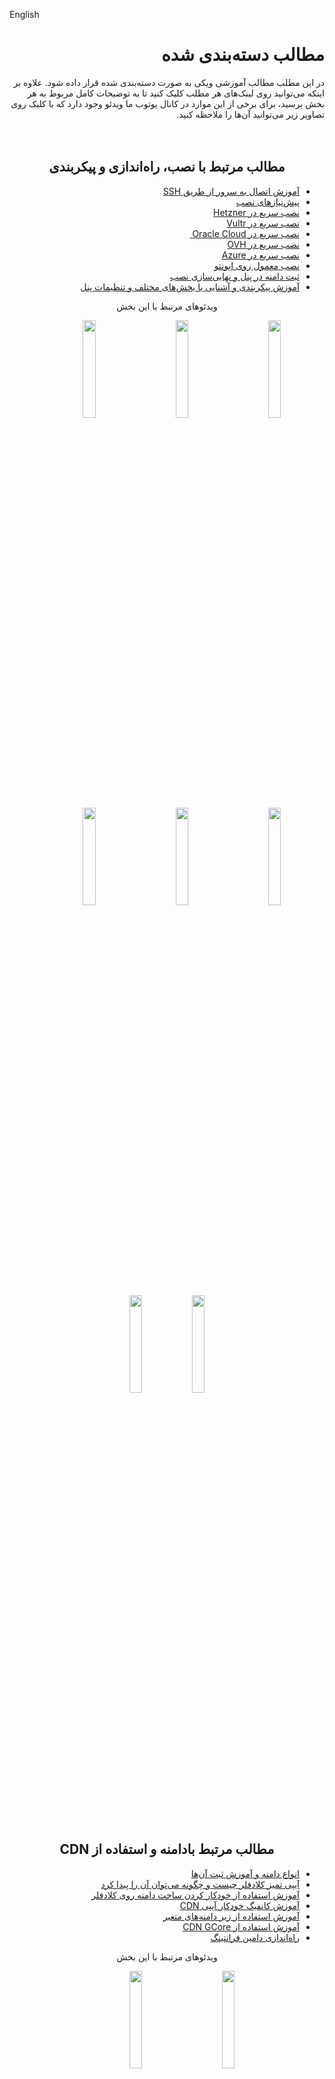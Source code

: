 English

<div dir="rtl">

# مطالب دسته‌بندی شده
در این مطلب مطالب آموزشی ویکی به صورت دسته‌بندی شده قرار داده شود. علاوه بر اینکه می‌توانید روی لینک‌های هر مطلب کلیک کنید تا به توضیحات کامل مربوط به هر بخش برسید، برای برخی از این موارد در کانال یوتوب ما ویدئو وجود دارد که با کلیک روی تصاویر زیر می‌توانید آن‌ها را ملاحظه کنید.
<br>
<br>
<br>
</div>

<div dir="rtl" align=center>

## مطالب مرتبط با نصب، راه‌اندازی و پیکربندی
</div>

<div dir="rtl">

- [آموزش اتصال به سرور از طریق SSH](https://github.com/hiddify/hiddify-config/wiki/SSH-%D8%A2%D9%85%D9%88%D8%B2%D8%B4-%D8%A7%D8%AA%D8%B5%D8%A7%D9%84-%D8%A8%D9%87-%D8%B3%D8%B1%D9%88%D8%B1-%D8%A7%D8%B2-%D8%B7%D8%B1%DB%8C%D9%82)
- [پیش‌نیازهای نصب](https://github.com/hiddify/hiddify-config/wiki/%D9%BE%DB%8C%D8%B4-%D9%86%DB%8C%D8%A7%D8%B2%D9%87%D8%A7%DB%8C-%D9%86%D8%B5%D8%A8)&nbsp;&nbsp;&nbsp;&nbsp;&nbsp;&nbsp;&nbsp;&nbsp;&nbsp;&nbsp;&nbsp;&nbsp;
- [نصب سریع در Hetzner](https://github.com/hiddify/hiddify-config/wiki/Hetzner-%D9%86%D8%B5%D8%A8-%D8%AE%DB%8C%D9%84%DB%8C-%D8%B3%D8%B1%DB%8C%D8%B9-%D8%AF%D8%B1)&nbsp;&nbsp;&nbsp;&nbsp;&nbsp;&nbsp;&nbsp;&nbsp;&nbsp;&nbsp;&nbsp;&nbsp;
- [نصب سریع در Vultr](https://github.com/hiddify/hiddify-config/wiki/Vultr-%D9%86%D8%B5%D8%A8-%D8%B3%D8%B1%DB%8C%D8%B9-%D8%AF%D8%B1-%D9%88%D9%84%D8%AA%D8%B1)&nbsp;&nbsp;&nbsp;&nbsp;&nbsp;&nbsp;&nbsp;&nbsp;&nbsp;&nbsp;&nbsp;&nbsp;
- [نصب سریع در Oracle Cloud ](https://github.com/hiddify/hiddify-config/wiki/Oracle-%D9%86%D8%B5%D8%A8-%D8%AE%DB%8C%D9%84%DB%8C-%D8%AE%DB%8C%D9%84%DB%8C-%D8%B3%D8%B1%DB%8C%D8%B9-%D8%AF%D8%B1-%D8%A7%D9%88%D8%B1%D8%A7%DA%A9%D9%84-%DA%A9%D9%84%D9%88%D8%AF)&nbsp;&nbsp;&nbsp;&nbsp;&nbsp;&nbsp;&nbsp;&nbsp;&nbsp;&nbsp;&nbsp;&nbsp;
- [نصب سریع در OVH](https://github.com/hiddify/hiddify-config/wiki/OVH-%D9%86%D8%B5%D8%A8-%D8%AE%DB%8C%D9%84%DB%8C-%D8%B3%D8%B1%DB%8C%D8%B9-%D8%AF%D8%B1-%D8%A7%D9%88-%D9%88%DB%8C-%D8%A7%DA%86)&nbsp;&nbsp;&nbsp;&nbsp;&nbsp;&nbsp;&nbsp;&nbsp;&nbsp;&nbsp;&nbsp;&nbsp;
- [نصب سریع در Azure](https://github.com/hiddify/hiddify-config/wiki/Azure-%D9%86%D8%B5%D8%A8-%D8%AE%DB%8C%D9%84%DB%8C-%D8%AE%DB%8C%D9%84%DB%8C-%D8%B3%D8%B1%DB%8C%D8%B9-%D8%AF%D8%B1-%D9%85%D8%A7%DB%8C%DA%A9%D8%B1%D9%88%D8%B3%D8%A7%D9%81%D8%AA-%D8%A2%DA%98%D9%88%D8%B1)&nbsp;&nbsp;&nbsp;&nbsp;&nbsp;&nbsp;&nbsp;&nbsp;&nbsp;&nbsp;&nbsp;&nbsp;
- [نصب معمول روی ابونتو](https://github.com/hiddify/hiddify-config/wiki/%D9%86%D8%B5%D8%A8-%D8%B3%D8%B1%DB%8C%D8%B9-%D8%AF%D8%B1-%D8%A7%D9%88%D8%A8%D9%88%D9%86%D8%AA%D9%88)&nbsp;&nbsp;&nbsp;&nbsp;&nbsp;&nbsp;&nbsp;&nbsp;&nbsp;&nbsp;&nbsp;&nbsp;
- [ثبت دامنه در پنل و نهایی‌سازی نصب](https://github.com/hiddify/hiddify-config/wiki/%D8%B1%D8%A7%D9%87%D9%86%D9%85%D8%A7%DB%8C-%D8%AA%D9%86%D8%B8%DB%8C%D9%85-%D8%AF%D8%A7%D9%85%D9%86%D9%87-%D9%88-%D9%86%D9%87%D8%A7%DB%8C%DB%8C-%DA%A9%D8%B1%D8%AF%D9%86-%D9%86%D8%B5%D8%A8)
- [آموزش پیکربندی و آشنایی با بخش‌های مختلف و تنظیمات پنل](https://github.com/hiddify/hiddify-config/wiki/%D9%86%D8%AD%D9%88%D9%87-%D9%BE%DB%8C%DA%A9%D8%B1%D8%A8%D9%86%D8%AF%DB%8C-%D9%BE%D9%86%D9%84-%D9%87%DB%8C%D8%AF%DB%8C%D9%81%D8%A7%DB%8C)&nbsp;&nbsp;&nbsp;&nbsp;&nbsp;&nbsp;&nbsp;&nbsp;&nbsp;&nbsp;&nbsp;&nbsp;

</div>

<div dir="rtl" align="center">

ویدئوهای مرتبط با این بخش


<a href="https://www.youtube.com/watch?v=06fMizOb-DE"><img width="20%" src="https://user-images.githubusercontent.com/125398461/235354313-3b96c6a6-45fb-4b14-bf76-290bab3b8b94.png" /></a>&nbsp;&nbsp;&nbsp;&nbsp;&nbsp;&nbsp;&nbsp;&nbsp;&nbsp;&nbsp;&nbsp;&nbsp;<a href="https://www.youtube.com/watch?v=s1QZD1Ujdds"><img width="20%" src="https://user-images.githubusercontent.com/125398461/235354345-c8039274-770b-4494-b712-e0622a442657.png" /></a>&nbsp;&nbsp;&nbsp;&nbsp;&nbsp;&nbsp;&nbsp;&nbsp;&nbsp;&nbsp;&nbsp;&nbsp;<a href="https://www.youtube.com/watch?v=hRRg10BURJI"><img width="20%" src="https://user-images.githubusercontent.com/125398461/235354358-6d1571dd-87b1-4740-9aeb-8a0ceb471203.png" /></a>&nbsp;&nbsp;&nbsp;&nbsp;&nbsp;&nbsp;&nbsp;&nbsp;&nbsp;&nbsp;&nbsp;&nbsp;<a href="https://www.youtube.com/watch?v=tcd1wBUR3cY"><img width="20%" src="https://user-images.githubusercontent.com/125398461/235354746-272ba7df-70aa-4017-a965-9f1fea3d6477.png" /></a>&nbsp;&nbsp;&nbsp;&nbsp;&nbsp;&nbsp;&nbsp;&nbsp;&nbsp;&nbsp;&nbsp;&nbsp;<a href="https://www.youtube.com/watch?v=_LYFqrXVupI"><img width="20%" src="https://user-images.githubusercontent.com/125398461/235354724-81b4a68b-db92-4967-aa14-01f42f581e76.png" /></a>&nbsp;&nbsp;&nbsp;&nbsp;&nbsp;&nbsp;&nbsp;&nbsp;&nbsp;&nbsp;&nbsp;&nbsp;<a href="https://www.youtube.com/watch?v=l-KKRus2KS0"><img width="20%" src="https://user-images.githubusercontent.com/125398461/235355008-315739d2-6602-4431-8e7e-28172c6f243a.png" /></a>&nbsp;&nbsp;&nbsp;&nbsp;&nbsp;&nbsp;&nbsp;&nbsp;&nbsp;&nbsp;&nbsp;&nbsp;<a href="https://www.youtube.com/watch?v=-a4tfRUsrNY"><img width="20%" src="https://user-images.githubusercontent.com/125398461/235354737-7b355d58-7239-4e2e-8259-76513bba6d14.png" /></a><a href="https://www.youtube.com/watch?v=OfvKL9CaOQU"><img width="20%" src="https://user-images.githubusercontent.com/125398461/235354766-f01539b5-73b4-415f-8c7d-1a656e7f6298.png" /></a>







</div>

<br>
<br>
<br>
<div dir="rtl" align=center>

## مطالب مرتبط بادامنه و استفاده از CDN
</div>

<div dir="rtl" >

- [انواع دامنه و آموزش ثبت آن‌ها](https://github.com/hiddify/hiddify-config/wiki/%D8%A7%D9%86%D9%88%D8%A7%D8%B9-%D8%AF%D8%A7%D9%85%D9%86%D9%87-%D9%88-%D9%86%D8%AD%D9%88%D9%87-%D8%AB%D8%A8%D8%AA-%E2%80%8C%D8%A2%D9%86%E2%80%8C%D9%87%D8%A7)
- [آیپی تمیز کلادفلر چیست و چگونه می‌توان آن را پیدا کرد](https://github.com/hiddify/hiddify-config/wiki/%DA%86%DA%AF%D9%88%D9%86%DA%AF%DB%8C-%DB%8C%D8%A7%D9%81%D8%AA%D9%86-%D8%A2%DB%8C%D9%BE%DB%8C-%D8%AA%D9%85%DB%8C%D8%B2-%DA%A9%D9%84%D8%A7%D8%AF%D9%81%D9%84%D8%B1)
- [آموزش استفاده از خودکار کردن ساخت دامنه روی کلادفلر](https://github.com/hiddify/hiddify-config/wiki/%DA%AF%D8%B1%D9%81%D8%AA%D9%86-%DA%A9%D9%84%DB%8C%D8%AF-%D8%AA%D9%88%D8%B3%D8%B9%D9%87-%DA%A9%D9%84%D9%88%D8%AF%D9%81%D9%84%D8%B1)
- [آموزش کانفیگ خودکار آیپی CDN](https://github.com/hiddify/hiddify-config/wiki/%D8%AF%D8%B1-%D9%87%DB%8C%D8%AF%DB%8C%D9%81%D8%A7%DB%8C-auto_cdn_ip-%D8%B1%D8%A7%D9%87%D9%86%D9%85%D8%A7%DB%8C-%D8%A7%D8%B3%D8%AA%D9%81%D8%A7%D8%AF%D9%87-%D8%A7%D8%B2-%D8%AD%D8%A7%D9%84%D8%AA)
- [آموزش استفاده از زیر دامنه‌های متغیر](https://github.com/hiddify/hiddify-config/wiki/%D8%A2%D9%85%D9%88%D8%B2%D8%B4-%D8%A7%D8%B3%D8%AA%D9%81%D8%A7%D8%AF%D9%87-%D8%A7%D8%B2-%D8%B2%DB%8C%D8%B1%D8%AF%D8%A7%D9%85%D9%86%D9%87%E2%80%8C%D9%87%D8%A7%DB%8C-%D9%85%D8%AA%D8%BA%DB%8C%D8%B1-%D8%AF%D8%B1-%D9%87%DB%8C%D8%AF%DB%8C%D9%81%D8%A7%DB%8C)
- [آموزش استفاده از CDN GCore](https://github.com/hiddify/hiddify-config/wiki/%D8%A2%D9%85%D9%88%D8%B2%D8%B4-%D8%A7%D8%B3%D8%AA%D9%81%D8%A7%D8%AF%D9%87-%D8%A7%D8%B2-CDN-GCore-%D8%A8%D8%B1-%D8%B1%D9%88%DB%8C-%D8%AF%D8%A7%D9%85%D9%86%D9%87-%D8%AB%D8%A8%D8%AA-%D8%B4%D8%AF%D9%87-%D8%AF%D8%B1-Cloudflare)
- [راه‌اندازی دامین فرانتینگ](https://github.com/hiddify/hiddify-config/wiki/%D8%A7%D8%B3%D8%AA%D9%81%D8%A7%D8%AF%D9%87-%D8%A7%D8%B2-%D8%AF%D8%A7%D9%85%DB%8C%D9%86-%D9%81%D8%B1%D8%A7%D9%86%D8%AA%DB%8C%D9%86%DA%AF)

</div>

<div dir="rtl" align="center">

ویدئوهای مرتبط با این بخش

<a href="https://www.youtube.com/watch?v=kz_Ih__jS9c"><img width="20%" src="https://user-images.githubusercontent.com/125398461/235355090-75b897df-75ec-4150-8279-4120679337aa.png" /></a>&nbsp;&nbsp;&nbsp;&nbsp;&nbsp;&nbsp;&nbsp;&nbsp;&nbsp;&nbsp;&nbsp;&nbsp;<a href="https://www.youtube.com/watch?v=x44qGcnpBSE"><img width="20%" src="https://user-images.githubusercontent.com/125398461/235355575-43c0eda6-78c7-4a47-ada9-f302c5a853ee.png" /></a>&nbsp;&nbsp;&nbsp;&nbsp;&nbsp;&nbsp;&nbsp;&nbsp;&nbsp;&nbsp;&nbsp;&nbsp;



</div>

<div dir="rtl" align="center">

## مطالب مرتبط با ورکرز و تانل
</div>

<div dir="rtl">

- [آموزش تنظیم و استفاده از ورکرز در هیدیفای](https://github.com/hiddify/hiddify-config/wiki/%D9%86%D8%AD%D9%88%D9%87-%D8%AA%D9%86%D8%B8%DB%8C%D9%85-%D9%88-%D8%A7%D8%B3%D8%AA%D9%81%D8%A7%D8%AF%D9%87-%D8%A7%D8%B2-%D9%88%D8%B1%DA%A9%D8%B1%D8%B2) 
- [آموزش راه‌اندازی تانل به روش IP Tables](https://github.com/hiddify/hiddify-config/discussions/129)
- [آموزش راه‌اندازی تانل به روش Gost](https://github.com/hiddify/hiddify-config/discussions/493)
- [آموزش راه‌اندازی تانل به روش WS](https://github.com/hiddify/hiddify-config/discussions/851)

</div>

<div dir="rtl" align="center">

ویدئوهای مرتبط با این بخش

<a href="https://www.youtube.com/watch?v=kz_Ih__jS9c"><img width="20%" src="https://user-images.githubusercontent.com/125398461/235356203-1841d019-457f-40ae-b4db-7523f904fe3e.png" /></a>&nbsp;&nbsp;&nbsp;&nbsp;&nbsp;&nbsp;&nbsp;&nbsp;&nbsp;&nbsp;&nbsp;&nbsp;<a href="https://www.youtube.com/watch?v=kz_Ih__jS9c"><img width="20%" src="https://user-images.githubusercontent.com/125398461/235356357-160d538a-32e8-48f6-802d-95f2e6245144.png" /></a>&nbsp;&nbsp;&nbsp;&nbsp;&nbsp;&nbsp;&nbsp;&nbsp;&nbsp;&nbsp;&nbsp;&nbsp;<a href="https://www.youtube.com/watch?v=kz_Ih__jS9c"><img width="20%" src="https://user-images.githubusercontent.com/125398461/235356274-988cf6f4-4f91-41a3-91a7-6be29f03da8e.png" /></a>&nbsp;&nbsp;&nbsp;&nbsp;&nbsp;&nbsp;&nbsp;&nbsp;&nbsp;&nbsp;&nbsp;&nbsp;





